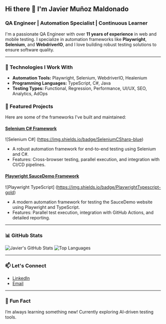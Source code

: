 ## Hi there 👋 I'm Javier Muñoz Maldonado

### QA Engineer  |  Automation Specialist  |  Continuous Learner

I'm a passionate QA Engineer with over **11 years of experience** in web and mobile testing. I specialize in automation frameworks like **Playwright**, **Selenium**, and **WebdriverIO**, and I love building robust testing solutions to ensure software quality.

---

### 🔧 **Technologies I Work With**
- **Automation Tools:** Playwright, Selenium, WebdriverIO, Healenium
- **Programming Languages:** TypeScript, C#, Java
- **Testing Types:** Functional, Regression, Performance, UI/UX, SEO, Analytics, AdOps

### 🚀 **Featured Projects**
Here are some of the frameworks I've built and maintained:

#### [Selenium C# Framework](https://github.com/javiermunoz/SeleniumCSharp) 
![Selenium C#] (https://img.shields.io/badge/SeleniumCSharp-blue)
- A robust automation framework for end-to-end testing using Selenium and C#.
- Features: Cross-browser testing, parallel execution, and integration with CI/CD pipelines.

#### [Playwright SauceDemo Framework](https://github.com/javiermunoz/PlaywrightSauceDemo) 
![Playwright TypeScript] (https://img.shields.io/badge/PlaywrightTypescript-gold)
- A modern automation framework for testing the SauceDemo website using Playwright and TypeScript.
- Features: Parallel test execution, integration with GitHub Actions, and detailed reporting.

---

### 📊 **GitHub Stats**
![Javier's GitHub Stats](https://github-readme-stats.vercel.app/api?username=Javier0486&show_icons=true&theme=radical)
![Top Languages](https://github-readme-stats.vercel.app/api/top-langs/?username=Javier0486&layout=compact&theme=radical)

---

### 📫 **Let's Connect**
- [LinkedIn](https://www.linkedin.com/in/javier-muñoz-maldonado-1b888265/)
- [Email](mailto:javiermm1986@gmail.com)

---

### 🌟 **Fun Fact**
I’m always learning something new! Currently exploring AI-driven testing tools.
